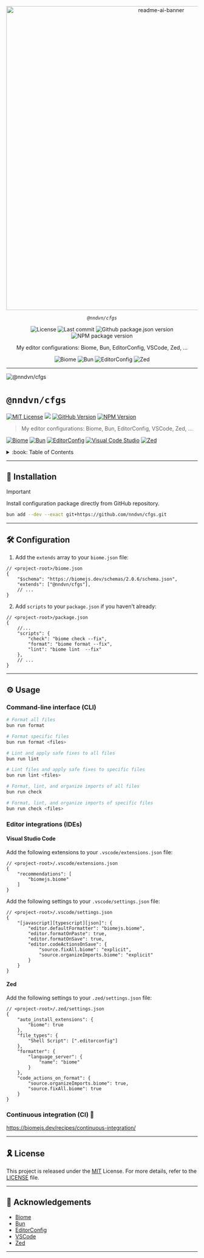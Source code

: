 <p align="center">
	<img src="https://socialify.git.ci/nndvn/cfgs/image?custom_description=My+editor+configurations%3A+Biome%2C+Bun%2C+EditorConfig%2C+VSCode%2C+Zed%2C+...&description=1&font=JetBrains+Mono&name=1&owner=1&pattern=Floating+Cogs&theme=Dark" alt="readme-ai-banner" width="800">
</p>

<p align="center">
	<em><code>@nndvn/cfgs</code></em>
</p>

<p align="center">
    <img src="https://img.shields.io/github/license/nndvn/cfgs?style=flat-square&logo=opensourceinitiative&logoColor=white&color=10069F&label=license" alt="License">
    <img src="https://img.shields.io/github/last-commit/nndvn/cfgs?style=flat-square&logo=opensourceinitiative&logoColor=white&color=10069F&label=last+commit" alt="Last commit">
    <img src="https://img.shields.io/github/package-json/v/nndvn/cfgs?style=flat-square&logo=opensourceinitiative&logoColor=white&color=10069F&label=github" alt="Github package.json version">
    <img src="https://img.shields.io/npm/v/@nndvn/cfgs?style=flat-square&logo=opensourceinitiative&logoColor=white&color=10069F&label=npm" alt="NPM package version">
</p>

<p align="center">My editor configurations: Biome, Bun, EditorConfig, VSCode, Zed, ...</p>

<p align="center">
    <img src="https://img.shields.io/badge/biome-24272f?style=for-the-badge&logo=biome" alt="Biome">
    <img src="https://img.shields.io/badge/bun-141519?style=for-the-badge&logo=bun" alt="Bun">
    <img src="https://img.shields.io/badge/editorconfig-e0efef?style=for-the-badge&logo=editorconfig&logoColor=black" alt="EditorConfig">
    <img src="https://img.shields.io/badge/zed-0751cf?style=for-the-badge&logo=zedindustries" alt="Zed">
</p>

---
![@nndvn/cfgs](https://socialify.git.ci/nndvn/cfgs/image?custom_description=My+editor+configurations%3A+Biome%2C+Bun%2C+EditorConfig%2C+VSCode%2C+Zed%2C+...&description=1&font=JetBrains+Mono&name=1&owner=1&pattern=Floating+Cogs&theme=Dark)

# `@nndvn/cfgs`

[![MIT License](https://img.shields.io/github/license/nndvn/cfgs?style=flat-square&logo=opensourceinitiative&logoColor=white&color=10069F&label=license)](LICENSE)
[![](https://img.shields.io/github/last-commit/eli64s/readme-ai?style=flat-square&logo=git&logoColor=white&color=10069f&label=last+commit)](#)
[![GitHub Version](https://img.shields.io/github/package-json/v/nndvn/cfgs?style=flat-square&logo=github&logoColor=white&color=10069F&label=github)](#)
[![NPM Version](https://img.shields.io/npm/v/@nndvn/cfgs?style=flat-square&logo=npm&logoColor=white&color=10069F&label=npm+version)](#)

> My editor configurations: Biome, Bun, EditorConfig, VSCode, Zed, ...

[![Biome](https://img.shields.io/badge/biome-24272f?style=for-the-badge&logo=biome)](https://github.com/biomejs/biome)
[![Bun](https://img.shields.io/badge/bun-141519?style=for-the-badge&logo=bun)](https://github.com/oven-sh/bun)
[![EditorConfig](https://img.shields.io/badge/editorconfig-e0efef?style=for-the-badge&logo=editorconfig&logoColor=black)](https://editorconfig.org)
[![Visual Code Studio](https://img.shields.io/badge/vscode-0d1117?style=for-the-badge&logo=vscodium)](https://github.com/microsoft/vscode)
[![Zed](https://img.shields.io/badge/zed-0751cf?style=for-the-badge&logo=zedindustries)](https://github.com/zed-industries/zed)

<details>
<summary>:book: Table of Contents</summary>

- :rocket: [Installation](#rocket-installation)
- :hammer_and_wrench: [Configuration](#hammer_and_wrench-configuration)
- :gear: [Usage](#gear-usage)
    - [Command-line interface (CLI)](#command-line-interface-cli)
    - [Editor integrations (IDEs)](#editor-integrations-ides)
        - [Visual Studio Code](#visual-studio-code)
        - [Zed](#zed)
    - [Continuous integration (CI)](#continuous-integration-ci) :construction:
- :reminder_ribbon: [License](#reminder_ribbon-license)
- :raised_hands: [Acknowledgements](#raised_hands-acknowledgements)

</details>

---
## :rocket: Installation

> [!IMPORTANT] 
> Install configuration package directly from GitHub repository.

```bash
bun add --dev --exact git+https://github.com/nndvn/cfgs.git
```

---
## :hammer_and_wrench: Configuration

1. Add the `extends` array to your `biome.json` file:

```jsonc
// <project-root>/biome.json
{
    "$schema": "https://biomejs.dev/schemas/2.0.6/schema.json",
    "extends": ["@nndvn/cfgs"],
    // ...
}
```

2. Add `scripts` to your `package.json` if you haven't already:

```jsonc
// <project-root>/package.json
{
    //...
    "scripts": {
        "check": "biome check --fix",
        "format": "biome format --fix",
        "lint": "biome lint  --fix"
    },
    // ...
}
```

----
## :gear: Usage

### Command-line interface (CLI)

```bash
# Format all files
bun run format

# Format specific files
bun run format <files>

# Lint and apply safe fixes to all files
bun run lint

# Lint files and apply safe fixes to specific files
bun run lint <files>

# Format, lint, and organize imports of all files
bun run check

# Format, lint, and organize imports of specific files
bun run check <files>
```

### Editor integrations (IDEs)

#### Visual Studio Code

Add the following extensions to your `.vscode/extensions.json` file:

```jsonc
// <project-root>/.vscode/extensions.json
{
    "recommendations": [
        "biomejs.biome"
    ]
}
```

Add the following settings to your `.vscode/settings.json` file:

```jsonc
// <project-root>/.vscode/settings.json
{
    "[javascript][typescript][json]": {
        "editor.defaultFormatter": "biomejs.biome",
        "editor.formatOnPaste": true,
        "editor.formatOnSave": true,
        "editor.codeActionsOnSave": {
            "source.fixAll.biome": "explicit",
            "source.organizeImports.biome": "explicit"
        }
    }
}
```

#### Zed

Add the following settings to your `.zed/settings.json` file:

```jsonc
// <project-root>/.zed/settings.json
{
    "auto_install_extensions": {
        "biome": true
    },
    "file_types": {
        "Shell Script": [".editorconfig"]
    },
    "formatter": {
        "language_server": {
            "name": "biome"
        }
    },
    "code_actions_on_format": {
        "source.organizeImports.biome": true,
        "source.fixAll.biome": true
    }
}
```

### Continuous integration (CI) :construction:

https://biomejs.dev/recipes/continuous-integration/

---
## :reminder_ribbon: License

This project is released under the [MIT](https://choosealicense.com/licenses/mit/) License. For more details, refer to the [LICENSE](LICENSE) file.

---
## :raised_hands: Acknowledgements

- [Biome](https://biomejs.dev/guides/getting-started)
- [Bun](https://bun.sh/docs)
- [EditorConfig](https://editorconfig.org)
- [VSCode](https://code.visualstudio.com/docs)
- [Zed](https://zed.dev/docs)

---
